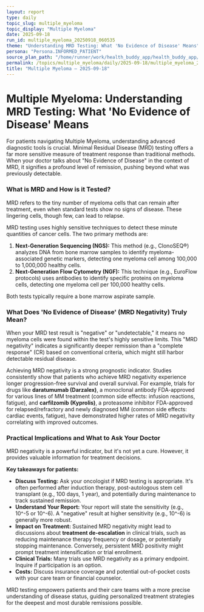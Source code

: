 ```yaml
---
layout: report
type: daily
topic_slug: multiple_myeloma
topic_display: "Multiple Myeloma"
date: 2025-09-18
run_id: multiple_myeloma_20250918_060535
theme: "Understanding MRD Testing: What 'No Evidence of Disease' Means"
persona: "Persona.INFORMED_PATIENT"
source_plan_path: "/home/runner/work/health_buddy_app/health_buddy_app/.results/multiple_myeloma/weekly_plan/2025-09-15/plan.json"
permalink: /topics/multiple_myeloma/daily/2025-09-18/multiple_myeloma_20250918_060535/
title: "Multiple Myeloma — 2025-09-18"
---
```


# Multiple Myeloma: Understanding MRD Testing: What 'No Evidence of Disease' Means

For patients navigating Multiple Myeloma, understanding advanced diagnostic tools is crucial. Minimal Residual Disease (MRD) testing offers a far more sensitive measure of treatment response than traditional methods. When your doctor talks about "No Evidence of Disease" in the context of MRD, it signifies a profound level of remission, pushing beyond what was previously detectable.

### What is MRD and How is it Tested?

MRD refers to the tiny number of myeloma cells that can remain after treatment, even when standard tests show no signs of disease. These lingering cells, though few, can lead to relapse.

MRD testing uses highly sensitive techniques to detect these minute quantities of cancer cells. The two primary methods are:
1.  **Next-Generation Sequencing (NGS):** This method (e.g., ClonoSEQ®) analyzes DNA from bone marrow samples to identify myeloma-associated genetic markers, detecting one myeloma cell among 100,000 to 1,000,000 healthy cells.
2.  **Next-Generation Flow Cytometry (NGF):** This technique (e.g., EuroFlow protocols) uses antibodies to identify specific proteins on myeloma cells, detecting one myeloma cell per 100,000 healthy cells.

Both tests typically require a bone marrow aspirate sample.

### What Does 'No Evidence of Disease' (MRD Negativity) Truly Mean?

When your MRD test result is "negative" or "undetectable," it means no myeloma cells were found within the test's highly sensitive limits. This "MRD negativity" indicates a significantly deeper remission than a "complete response" (CR) based on conventional criteria, which might still harbor detectable residual disease.

Achieving MRD negativity is a strong prognostic indicator. Studies consistently show that patients who achieve MRD negativity experience longer progression-free survival and overall survival. For example, trials for drugs like **daratumumab (Darzalex)**, a monoclonal antibody FDA-approved for various lines of MM treatment (common side effects: infusion reactions, fatigue), and **carfilzomib (Kyprolis)**, a proteasome inhibitor FDA-approved for relapsed/refractory and newly diagnosed MM (common side effects: cardiac events, fatigue), have demonstrated higher rates of MRD negativity correlating with improved outcomes.

### Practical Implications and What to Ask Your Doctor

MRD negativity is a powerful indicator, but it's not yet a cure. However, it provides valuable information for treatment decisions.

**Key takeaways for patients:**
*   **Discuss Testing:** Ask your oncologist if MRD testing is appropriate. It's often performed after induction therapy, post-autologous stem cell transplant (e.g., 100 days, 1 year), and potentially during maintenance to track sustained remission.
*   **Understand Your Report:** Your report will state the sensitivity (e.g., 10^-5 or 10^-6). A "negative" result at higher sensitivity (e.g., 10^-6) is generally more robust.
*   **Impact on Treatment:** Sustained MRD negativity might lead to discussions about **treatment de-escalation** in clinical trials, such as reducing maintenance therapy frequency or dosage, or potentially stopping maintenance. Conversely, persistent MRD positivity might prompt treatment intensification or trial enrollment.
*   **Clinical Trials:** Many trials use MRD negativity as a primary endpoint. Inquire if participation is an option.
*   **Costs:** Discuss insurance coverage and potential out-of-pocket costs with your care team or financial counselor.

MRD testing empowers patients and their care teams with a more precise understanding of disease status, guiding personalized treatment strategies for the deepest and most durable remissions possible.
